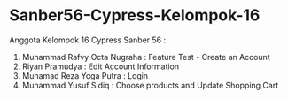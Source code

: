 # Sanber56-Cypress-Kelompok-16
Anggota Kelompok 16 Cypress Sanber 56 :
1. Muhammad Rafvy Octa Nugraha : Feature Test - Create an Account
2. Riyan Pramudya : Edit Account Information
3. Muhamad Reza Yoga Putra : Login
4. Muhammad Yusuf Sidiq : Choose products and Update Shopping Cart
